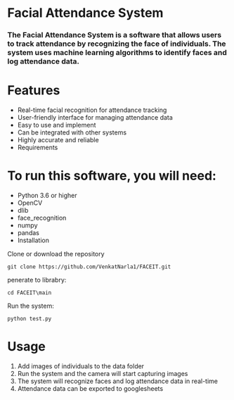 # Facial Attendance System
### The Facial Attendance System is a software that allows users to track attendance by recognizing the face of individuals. The system uses machine learning algorithms to identify faces and log attendance data.

# Features
* Real-time facial recognition for attendance tracking
* User-friendly interface for managing attendance data
* Easy to use and implement
* Can be integrated with other systems
* Highly accurate and reliable
* Requirements

# To run this software, you will need:

+ Python 3.6 or higher
+ OpenCV
+ dlib
+ face_recognition
+ numpy
+ pandas
+ Installation

Clone or download the repository
<pre><code>git clone https://github.com/VenkatNarla1/FACEIT.git </code></pre>
penerate to librabry:
<pre><code>cd FACEIT\main </code></pre>
Run the system: 
<pre><code>python test.py </code></pre>

# Usage

<ol>
<li>Add images of individuals to the data folder</li>
<li>Run the system and the camera will start capturing images</li>
<li>The system will recognize faces and log attendance data in real-time</li>
<li>Attendance data can be exported to googlesheets </li>
</ol>